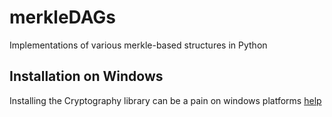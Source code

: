 # merkleDAGs
Implementations of various merkle-based structures in Python 

## Installation on Windows
Installing the Cryptography library can be a pain on windows platforms
[help](https://stackoverflow.com/questions/45089805/pip-install-cryptography-in-windows)